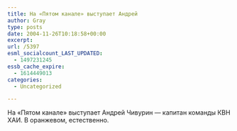```yaml
---
title: На «Пятом канале» выступает Андрей
author: Gray
type: posts
date: 2004-11-26T10:18:58+00:00
excerpt:
url: /5397
esml_socialcount_LAST_UPDATED:
  - 1497231245
essb_cache_expire:
  - 1614449013
categories:
  - Uncategorized

---
```








На &#171;Пятом канале&#187; выступает Андрей Чивурин &#8212; капитан команды КВН ХАИ. В оранжевом, естественно.